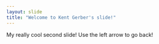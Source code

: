 ```yaml
---
layout: slide
title: "Welcome to Kent Gerber's slide!"
---
```

My really cool second slide!
Use the left arrow to go back!
